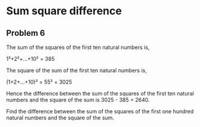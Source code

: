 # Sum square difference

## Problem 6
The sum of the squares of the first ten natural numbers is,

1²+2²+...+10² = 385

The square of the sum of the first ten natural numbers is,

(1+2+...+10)² = 55² = 3025

Hence the difference between the sum of the squares of the first ten natural numbers and the square of the sum is 3025 - 385 = 2640.

Find the difference between the sum of the squares of the first one hundred natural numbers and the square of the sum.